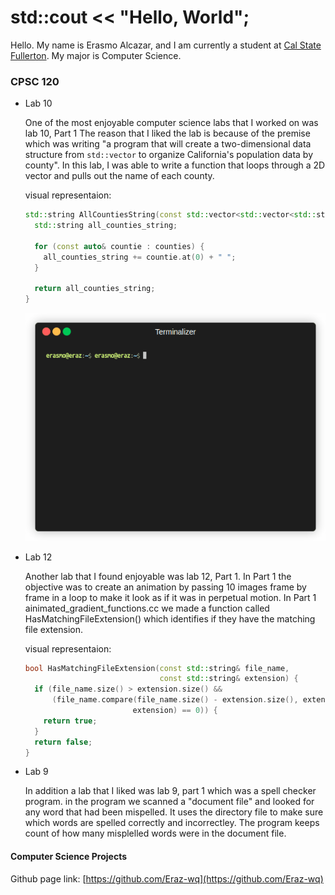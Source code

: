 # std::cout << "Hello, World";

Hello. My name is Erasmo Alcazar, and I am currently a student at [Cal State Fullerton](http://www.fullerton.edu/). My major is Computer Science.

### CPSC 120

* Lab 10
    
    One of the most enjoyable computer science labs that I worked on was lab 10, Part 1 The reason that I liked the lab is because of the premise which was writing "a program that will create a two-dimensional data structure from `std::vector` to organize California's population data by county". In this lab, I was able to write a function that loops through a 2D vector and pulls out the name of each county.

    visual representaion:
    ```C++
    std::string AllCountiesString(const std::vector<std::vector<std::string>>& counties) {
      std::string all_counties_string;

      for (const auto& countie : counties) {
        all_counties_string += countie.at(0) + " ";
      }

      return all_counties_string;
    }
    ```

    ![last](render1733981402984.gif)

* Lab 12 

    Another lab that I found enjoyable was lab 12, Part 1. In Part 1 the objective was to create an animation by passing 10 images frame by frame in a loop to make it look as if it was in perpetual motion. In Part 1 ainimated_gradient_functions.cc we made a function called HasMatchingFileExtension() which identifies if they have the matching file extension.

    visual representaion:
    ```C++
    bool HasMatchingFileExtension(const std::string& file_name,
                                  const std::string& extension) {
      if (file_name.size() > extension.size() &&
          (file_name.compare(file_name.size() - extension.size(), extension.size(),
                            extension) == 0)) {
        return true;
      }
      return false;
    }
    ```

* Lab 9 

    In addition a lab that I liked was lab 9, part 1 which was a spell checker program. in the program we scanned a "document file" and looked for any word that had been mispelled. It uses the directory file to make sure which words are spelled correctly and incorrectley. The program keeps count of how many misplelled words were in the document file.

#### Computer Science Projects
Github page link: [https://github.com/Eraz-wq](https://github.com/Eraz-wq)